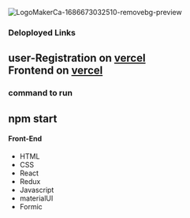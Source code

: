 ![LogoMakerCa-1686673032510-removebg-preview](https://itnowinc.com/wp-content/uploads/2022/11/ITnow-logoArtboard-1-copy.png)

### Deloployed Links
user-Registration on [vercel](https://classy-bienenstitch-ed2a7a.netlify.app/) <br>
Frontend on [vercel](https://flexfit-frontend.vercel.app/)
--

### command to run

npm start
--
#### Front-End
-  HTML 
-  CSS
-  React
-  Redux
-  Javascript
-  materialUI
-  Formic





